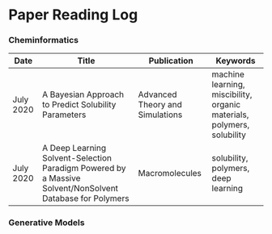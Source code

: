 # Paper Reading Log

### Cheminformatics

Date | Title | Publication | Keywords 
---- | ---- | ---- | ----
July 2020 | A Bayesian Approach to Predict Solubility Parameters |  Advanced Theory and Simulations | machine learning, miscibility,  organic materials,  polymers,  solubility
July 2020 | A Deep Learning Solvent-Selection Paradigm Powered by a Massive Solvent/NonSolvent Database for Polymers | Macromolecules| solubility, polymers, deep learning



### Generative Models
